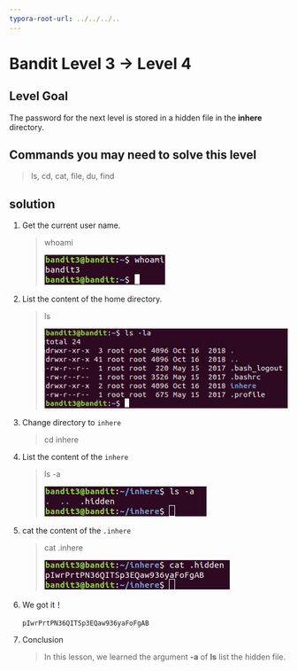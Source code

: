 ```yaml
---
typora-root-url: ../../../..
---
```


# Bandit Level 3 → Level 4

## Level Goal

The password for the next level is stored in a hidden file in the **inhere** directory.

## Commands you may need to solve this level

> ls, cd, cat, file, du, find



## solution

1. Get the current user name.

   > whoami
   >
   > ![whoami](/img/a_vulnerable/a_otw/a_bandit/a_3_4/whoami_3_4.jpg)

2. List the content of the home directory.

   > ls
   >
   > ![ls](/img/a_vulnerable/a_otw/a_bandit/a_3_4/ls_3_4.jpg)

3. Change directory to `inhere`

   > cd inhere

4. List the content of the `inhere`

   > ls -a
   >
   > ![ls](/img/a_vulnerable/a_otw/a_bandit/a_3_4/ls_a_3_4.jpg)

5. cat the content of the `.inhere`

   > cat .inhere
   >
   > ![cat](/img/a_vulnerable/a_otw/a_bandit/a_3_4/cat_3_4.jpg)

6. We got it！

   `pIwrPrtPN36QITSp3EQaw936yaFoFgAB`

7. Conclusion

   > In this lesson, we learned the argument **-a** of **ls** list the hidden file.

